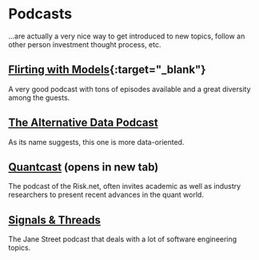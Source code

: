 # Podcasts

...are actually a very nice way to get introduced to new topics, follow an other person investment thought process, etc.

## [Flirting with Models](https://www.flirtingwithmodels.com/){:target="\_blank"}

A very good podcast with tons of episodes available and a great diversity among the guests.

## [The Alternative Data Podcast](https://shows.acast.com/the-alternative-data-podcast)

As its name suggests, this one is more data-oriented.

## [Quantcast](https://www.risk.net/topics/quantcast) (opens in new tab)

The podcast of the Risk.net, often invites academic as well as industry researchers to present recent advances in the quant world.

## [Signals & Threads](https://signalsandthreads.com/)

The Jane Street podcast that deals with a lot of software engineering topics.
